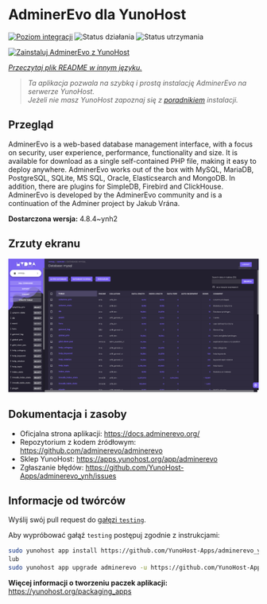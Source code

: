 <!--
To README zostało automatycznie wygenerowane przez <https://github.com/YunoHost/apps/tree/master/tools/readme_generator>
Nie powinno być ono edytowane ręcznie.
-->

# AdminerEvo dla YunoHost

[![Poziom integracji](https://apps.yunohost.org/badge/integration/adminerevo)](https://ci-apps.yunohost.org/ci/apps/adminerevo/)
![Status działania](https://apps.yunohost.org/badge/state/adminerevo)
![Status utrzymania](https://apps.yunohost.org/badge/maintained/adminerevo)

[![Zainstaluj AdminerEvo z YunoHost](https://install-app.yunohost.org/install-with-yunohost.svg)](https://install-app.yunohost.org/?app=adminerevo)

*[Przeczytaj plik README w innym języku.](./ALL_README.md)*

> *Ta aplikacja pozwala na szybką i prostą instalację AdminerEvo na serwerze YunoHost.*  
> *Jeżeli nie masz YunoHost zapoznaj się z [poradnikiem](https://yunohost.org/install) instalacji.*

## Przegląd

AdminerEvo is a web-based database management interface, with a focus on security, user experience, performance, functionality and size. It is available for download as a single self-contained PHP file, making it easy to deploy anywhere. AdminerEvo works out of the box with MySQL, MariaDB, PostgreSQL, SQLite, MS SQL, Oracle, Elasticsearch and MongoDB. In addition, there are plugins for SimpleDB, Firebird and ClickHouse. AdminerEvo is developed by the AdminerEvo community and is a continuation of the Adminer project by Jakub Vrána.

**Dostarczona wersja:** 4.8.4~ynh2

## Zrzuty ekranu

![Zrzut ekranu z AdminerEvo](./doc/screenshots/screenshot.png)

## Dokumentacja i zasoby

- Oficjalna strona aplikacji: <https://docs.adminerevo.org/>
- Repozytorium z kodem źródłowym: <https://github.com/adminerevo/adminerevo>
- Sklep YunoHost: <https://apps.yunohost.org/app/adminerevo>
- Zgłaszanie błędów: <https://github.com/YunoHost-Apps/adminerevo_ynh/issues>

## Informacje od twórców

Wyślij swój pull request do [gałęzi `testing`](https://github.com/YunoHost-Apps/adminerevo_ynh/tree/testing).

Aby wypróbować gałąź `testing` postępuj zgodnie z instrukcjami:

```bash
sudo yunohost app install https://github.com/YunoHost-Apps/adminerevo_ynh/tree/testing --debug
lub
sudo yunohost app upgrade adminerevo -u https://github.com/YunoHost-Apps/adminerevo_ynh/tree/testing --debug
```

**Więcej informacji o tworzeniu paczek aplikacji:** <https://yunohost.org/packaging_apps>
